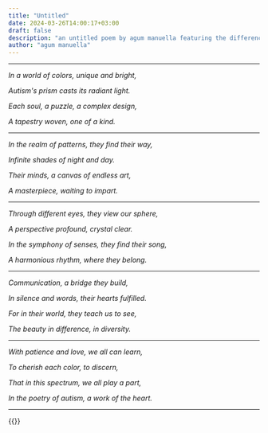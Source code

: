 ```yaml
---
title: "Untitled"
date: 2024-03-26T14:00:17+03:00
draft: false
description: "an untitled poem by agum manuella featuring the differences in nature and in human nature, emphasising the fact that these differences are what makes the world beautiful and we must embrace what we consider abnormal sometimes| natures colors | autism | autisms prism | poetry | bukowski"
author: "agum manuella"
---
```


___

*In a world of colors, unique and bright,*

*Autism's prism casts its radiant light.*

*Each soul, a puzzle, a complex design,*

*A tapestry woven, one of a kind.*

___

*In the realm of patterns, they find their way,*

*Infinite shades of night and day.*

*Their minds, a canvas of endless art,*

*A masterpiece, waiting to impart.*

___

*Through different eyes, they view our sphere,*

*A perspective profound, crystal clear.*

*In the symphony of senses, they find their song,*

*A harmonious rhythm, where they belong.*

___

*Communication, a bridge they build,*

*In silence and words, their hearts fulfilled.*

*For in their world, they teach us to see,*

*The beauty in difference, in diversity.*

___

*With patience and love, we all can learn,*

*To cherish each color, to discern,*

*That in this spectrum, we all play a part,*

*In the poetry of autism, a work of the heart.*

___

{{<mini-toc>}}

